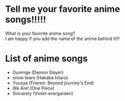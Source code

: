 # Tell me your favorite anime songs!!!!!
What is your favorite anime song? <br>
I am happy if you add the name of the anime behind it!!!<br>

# List of anime songs
- Gurenge (Demon Slayer)
- snow tears (Hakaba kitaro)
- Yuusya (Frieren: Beyond journey's End)
- We Are! (One Piece)
- Sincerely (Violet-evergarden)


